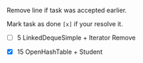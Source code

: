 Remove line if task was accepted earlier.

Mark task as done `[x]` if your resolve it.

- [ ] 5 LinkedDequeSimple + Iterator Remove
- [x] 15 OpenHashTable + Student

